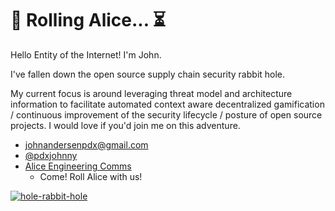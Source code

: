 # 🐢 Rolling Alice... ⏳

Hello Entity of the Internet! I'm John.

I've fallen down the open source supply chain security rabbit hole.

My current focus is around leveraging threat model and architecture
information to facilitate automated context aware decentralized gamification
/ continuous improvement of the security lifecycle / posture of open source
projects. I would love if you'd join me on this adventure.

- [johnandersenpdx@gmail.com](mailto:johnandersenpdx@gmail.com?subject=Introduction)
- [@pdxjohnny](https://mastodon.social/@pdxjohnny)
- [Alice Engineering Comms](https://github.com/intel/dffml/discussions/1406?sort=new)
  - Come! Roll Alice with us!

[![hole-rabbit-hole](https://user-images.githubusercontent.com/5950433/196436807-68881b75-2006-4734-b4a2-63dc3d17b634.gif)](https://github.com/intel/dffml/commit/291cfbe5153414932afe446aa4f6c2e298069914)
